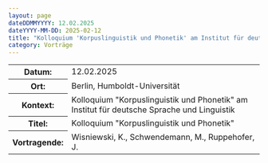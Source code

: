```yaml
---
layout: page
dateDDMMYYYY: 12.02.2025
dateYYYY-MM-DD: 2025-02-12
title: "Kolloquium 'Korpuslinguistik und Phonetik' am Institut für deutsche Sprache und Linguistik"
category: Vorträge
---
```


<table>
    <tr>
      <th>Datum: </th>
      <td>12.02.2025</td>
    </tr>
    <tr>
      <th>Ort: </th>
      <td>Berlin, Humboldt-Universität</td>
    </tr>
    <tr>
      <th>Kontext: </th>
      <td>Kolloquium "Korpuslinguistik und Phonetik" am Institut für deutsche Sprache und Linguistik</td>
    </tr>
    <tr>
      <th>Titel: </th>
      <td>Kolloquium "Korpuslinguistik und Phonetik"</td>
    </tr>
    <tr>
      <th>Vortragende: </th>
      <td>Wisniewski, K., Schwendemann, M., Ruppehofer, J.</td>
    </tr>
</table>
